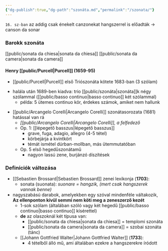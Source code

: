```yaml
---
{"dg-publish":true,"dg-path":"szonáta.md","permalink":"/szonata/"}
---
```


`16. sz-ban` az addig csak énekelt canzonekat hangszerrel is előadták -> canson da sonar

### Barokk szonáta

[[public/sonata da chiesa\|sonata da chiesa]]
[[public/sonata da camera\|sonata da camera]]

#### Henry [[public/Purcell\|Purcell]] (1659-95)
* [[public/Purcell\|Purcell]] első Triószonáta kötete 1683-ban (3 szólam)
- halála után 1689-ben kiadva: trio [[public/szonáta\|szonáta]]k négy szólammal ([[public/basso continuo\|basso continuo]] két szólammal)
	* példa: 5 ütemes continuo kör, érdekes számok, amiket nem hallunk
* [[public/Arcangelo Corelli\|Arcangelo Corelli]] szonátasorozata (1681) hatással van rá 
	* *[[public/Arcangelo Corelli\|Arcangelo Corelli]], a felfedező*
	* Op. 1: [[lépegető basszus\|lépegető basszus]]
		* grave, fuga, adagio, allegro (4-5 tétel)
		* körbejárja a kvintkört
		* témát ismétel dúrban-mollban, más ütemmutatóban
	- Op. 5 első hegedűszonátamű
		- nagyon lassú zene, burjánzó díszítések
	
### Definíciók változása

- [[Sebastien Brossard\|Sebastien Brossard]] zenei lexikonja (**1703**):
	- sonata (suonata): *suonare = hangzik, (mert csak hangszerek vannak benne)*
- nagyszabású darabok, amelyekben egy szóval mindenféle váltakozik, **Az ellenponton kívül semmi nem köti meg a zeneszerző kezét**
	- 1-sok szólam (általában szóló vagy két hegedű [[public/basso continuo\|basso continuo]] kísérettel)
	- **de** az olaszoknál két típusa van:
		- [[public/sonata da chiesa\|sonata da chiesa]] = templomi szonáta
		- [[public/sonata da camera\|sonata da camera]] = szobai szonáta (tánc)
	* [[Johann Gottfried Walter\|Johann Gottfried Walter]] (**1733**):
		- 4 tételből álló mű, ami általában ezekre a hangszerekre íródott
